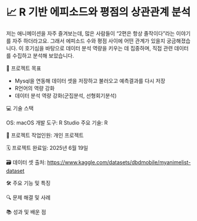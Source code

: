 # 📈 R 기반 에피소드와 평점의 상관관계 분석
저는 애니메이션을 자주 즐겨보는데, 많은 사람들이 “2편은 항상 졸작이다”라는 이야기를 자주 하더라고요. 그래서 에피소드 수와 평점 사이에 어떤 관계가 있을지 궁금해졌습니다. 이 호기심을 바탕으로 데이터 분석 역량을 키우는 데 집중하며, 직접 관련 데이터를 수집하고 분석해 보았습니다.


🎯 프로젝트 목표
- Mysql을 연동해 데이터 셋을 저장하고 불러오고 예측결과를 다시 저장
- R언어의 역량 강화
- 데이터 분석 역량 강화(군집분석, 선형회기분석)
  

💻 기술 스택

OS: macOS
개발 도구: R Studio
주요 기술: R

👥 프로젝트 작업인원: 개인 프로젝트

🗓️ 프로젝트 완료일: 2025년 6월 19일

🗃️ 데이터 셋 출처: https://www.kaggle.com/datasets/dbdmobile/myanimelist-dataset

🛠️ 주요 기능 및 특징

🔍 문제 해결 및 사례

📚 성과 및 배운 점

